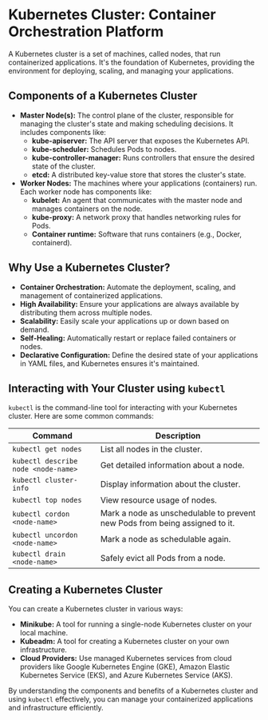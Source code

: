 # Kubernetes Cluster: Container Orchestration Platform

A Kubernetes cluster is a set of machines, called nodes, that run containerized applications. It's the foundation of Kubernetes, providing the environment for deploying, scaling, and managing your applications.

## Components of a Kubernetes Cluster

* **Master Node(s):** The control plane of the cluster, responsible for managing the cluster's state and making scheduling decisions. It includes components like:
    * **kube-apiserver:** The API server that exposes the Kubernetes API.
    * **kube-scheduler:** Schedules Pods to nodes.
    * **kube-controller-manager:**  Runs controllers that ensure the desired state of the cluster.
    * **etcd:** A distributed key-value store that stores the cluster's state.
* **Worker Nodes:** The machines where your applications (containers) run. Each worker node has components like:
    * **kubelet:** An agent that communicates with the master node and manages containers on the node.
    * **kube-proxy:**  A network proxy that handles networking rules for Pods.
    * **Container runtime:**  Software that runs containers (e.g., Docker, containerd).

## Why Use a Kubernetes Cluster?

* **Container Orchestration:** Automate the deployment, scaling, and management of containerized applications.
* **High Availability:**  Ensure your applications are always available by distributing them across multiple nodes.
* **Scalability:** Easily scale your applications up or down based on demand.
* **Self-Healing:** Automatically restart or replace failed containers or nodes.
* **Declarative Configuration:** Define the desired state of your applications in YAML files, and Kubernetes ensures it's maintained.

## Interacting with Your Cluster using `kubectl`

`kubectl` is the command-line tool for interacting with your Kubernetes cluster. Here are some common commands:

| Command | Description |
|---|---|
| `kubectl get nodes` | List all nodes in the cluster. |
| `kubectl describe node <node-name>` | Get detailed information about a node. |
| `kubectl cluster-info` | Display information about the cluster. |
| `kubectl top nodes` | View resource usage of nodes. |
| `kubectl cordon <node-name>` | Mark a node as unschedulable to prevent new Pods from being assigned to it. |
| `kubectl uncordon <node-name>` | Mark a node as schedulable again. |
| `kubectl drain <node-name>` | Safely evict all Pods from a node. |


## Creating a Kubernetes Cluster

You can create a Kubernetes cluster in various ways:

* **Minikube:** A tool for running a single-node Kubernetes cluster on your local machine.
* **Kubeadm:** A tool for creating a Kubernetes cluster on your own infrastructure.
* **Cloud Providers:**  Use managed Kubernetes services from cloud providers like Google Kubernetes Engine (GKE), Amazon Elastic Kubernetes Service (EKS), and Azure Kubernetes Service (AKS).

By understanding the components and benefits of a Kubernetes cluster and using `kubectl` effectively, you can manage your containerized applications and infrastructure efficiently.